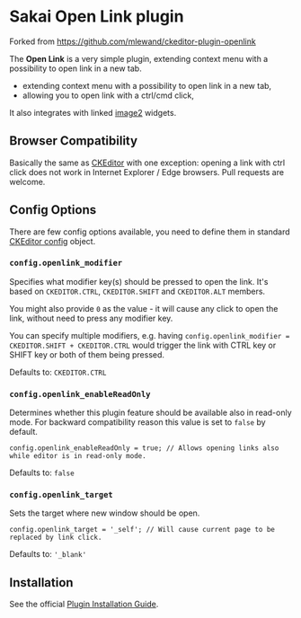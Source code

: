# Sakai Open Link plugin

Forked from <https://github.com/mlewand/ckeditor-plugin-openlink>

The **Open Link** is a very simple plugin, extending context menu with a possibility to open link in a new tab.

* extending context menu with a possibility to open link in a new tab,
* allowing you to open link with a ctrl/cmd click,

It also integrates with linked [image2](http://ckeditor.com/addon/image2) widgets.

## Browser Compatibility

Basically the same as [CKEditor](http://docs.ckeditor.com/#!/guide/dev_browsers) with one exception: opening a link with ctrl click does not work in Internet Explorer / Edge browsers. Pull requests are welcome.

## Config Options

There are few config options available, you need to define them in standard [CKEditor config](http://docs.ckeditor.com/#!/guide/dev_configuration) object.

### `config.openlink_modifier`

Specifies what modifier key(s) should be pressed to open the link. It's based on `CKEDITOR.CTRL`, `CKEDITOR.SHIFT` and `CKEDITOR.ALT` members.

You might also provide `0` as the value - it will cause any click to open the link, without need to press any modifier key.

You can specify multiple modifiers, e.g. having `config.openlink_modifier = CKEDITOR.SHIFT + CKEDITOR.CTRL` would trigger the link with CTRL key or SHIFT key or both of them being pressed.

Defaults to: `CKEDITOR.CTRL`

### `config.openlink_enableReadOnly`

Determines whether this plugin feature should be available also in read-only mode. For backward compatibility reason this value is set to `false` by default.

```
config.openlink_enableReadOnly = true; // Allows opening links also while editor is in read-only mode.
```

Defaults to: `false`

### `config.openlink_target`

Sets the target where new window should be open.

```
config.openlink_target = '_self'; // Will cause current page to be replaced by link click.
```

Defaults to: `'_blank'`

## Installation

See the official [Plugin Installation Guide](http://docs.ckeditor.com/#!/guide/dev_plugins).
